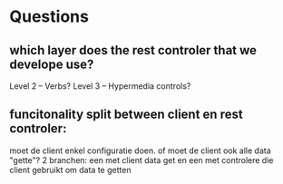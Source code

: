 # Questions

## which layer does the rest controler that we develope use?
Level 2 – Verbs?
Level 3 – Hypermedia controls?

## funcitonality split between client en rest controler:
moet de client enkel configuratie doen. of moet de client ook alle data "gette"? 
2 branchen: een met client data get en een met controlere die client gebruikt om data te getten

